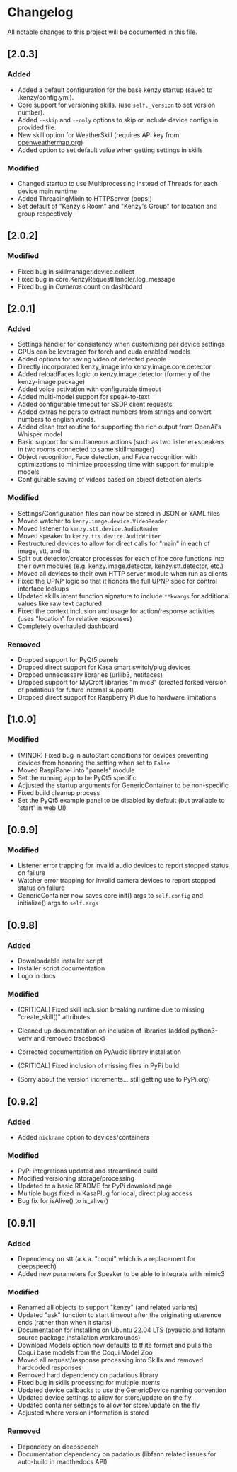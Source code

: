 # Changelog

All notable changes to this project will be documented in this file.

## [2.0.3]

### Added

- Added a default configuration for the base kenzy startup (saved to .kenzy/config.yml).
- Core support for versioning skills. (use `self._version` to set version number).
- Added `--skip` and `--only` options to skip or include device configs in provided file.
- New skill option for WeatherSkill (requires API key from [openweathermap.org](http://openweathermap.org))
- Added option to set default value when getting settings in skills

### Modified

- Changed startup to use Multiprocessing instead of Threads for each device main runtime
- Added ThreadingMixIn to HTTPServer (oops!)
- Set default of "Kenzy's Room" and "Kenzy's Group" for location and group respectively

## [2.0.2]

### Modified

- Fixed bug in skillmanager.device.collect
- Fixed bug in core.KenzyRequestHandler.log_message
- Fixed bug in *Cameras* count on dashboard

## [2.0.1]

### Added

- Settings handler for consistency when customizing per device settings
- GPUs can be leveraged for torch and cuda enabled models
- Added options for saving video of detected people
- Directly incorporated kenzy_image into kenzy.image.core.detector
- Added reloadFaces logic to kenzy.image.detector (formerly of the kenzy-image package)
- Added voice activation with configurable timeout
- Added multi-model support for speak-to-text
- Added configurable timeout for SSDP client requests
- Added extras helpers to extract numbers from strings and convert numbers to english words.
- Added clean text routine for supporting the rich output from OpenAi's Whisper model
- Basic support for simultaneous actions (such as two listener+speakers in two rooms connected to same skillmanager)
- Object recognition, Face detection, and Face recognition with optimizations to minimize processing time with support for multiple models
- Configurable saving of videos based on object detection alerts

### Modified

- Settings/Configuration files can now be stored in JSON or YAML files
- Moved watcher to ```kenzy.image.device.VideoReader```
- Moved listener to ```kenzy.stt.device.AudioReader```
- Moved speaker to ```kenzy.tts.device.AudioWriter```
- Restructured devices to allow for direct calls for "main" in each of image, stt, and tts
- Split out detector/creator processes for each of hte core functions into their own modules (e.g. kenzy.image.detector, kenzy.stt.detector, etc.)
- Moved all devices to their own HTTP server module when run as clients
- Fixed the UPNP logic so that it honors the full UPNP spec for control interface lookups
- Updated skills intent function signature to include ```**kwargs``` for additional values like raw text captured
- Fixed the context inclusion and usage for action/response activities (uses "location" for relative responses)
- Completely overhauled dashboard

### Removed

- Dropped support for PyQt5 panels
- Dropped direct support for Kasa smart switch/plug devices
- Dropped unnecessary libraries (urllib3, netifaces)
- Dropped support for MyCroft libraries "mimic3" (created forked version of padatious for future internal support)
- Dropped direct support for Raspberry Pi due to hardware limitations

## [1.0.0]

### Modified

- (MINOR) Fixed bug in autoStart conditions for devices preventing devices from honoring the setting when set to ```False```
- Moved RaspiPanel into "panels" module
- Set the running app to be PyQt5 specific
- Adjusted the startup arguments for GenericContainer to be non-specific
- Fixed build cleanup process
- Set the PyQt5 example panel to be disabled by default (but available to 'start' in web UI)

## [0.9.9]

### Modified

- Listener error trapping for invalid audio devices to report stopped status on failure
- Watcher error trapping for invalid camera devices to report stopped status on failure
- GenericContainer now saves core init() args to ```self.config``` and initialize() args to ```self.args```

## [0.9.8]

### Added

- Downloadable installer script
- Installer script documentation
- Logo in docs

### Modified

- (CRITICAL) Fixed skill inclusion breaking runtime due to missing "create_skill()" attributes
- Cleaned up documentation on inclusion of libraries (added python3-venv and removed traceback)
- Corrected documentation on PyAudio library installation
- (CRITICAL) Fixed inclusion of missing files in PyPi build

- (Sorry about the version increments... still getting use to PyPi.org)

## [0.9.2]

### Added

- Added ```nickname``` option to devices/containers

### Modified

- PyPi integrations updated and streamlined build
- Modified versioning storage/processing
- Updated to a basic README for PyPi download page
- Multiple bugs fixed in KasaPlug for local, direct plug access
- Bug fix for isAlive() to is_alive()

## [0.9.1]

### Added

- Dependency on stt (a.k.a. "coqui" which is a replacement for deepspeech)
- Added new parameters for Speaker to be able to integrate with mimic3

### Modified

- Renamed all objects to support "kenzy" (and related variants)
- Updated "ask" function to start timeout after the originating utterence ends (rather than when it starts)
- Documentation for installing on Ubuntu 22.04 LTS (pyaudio and libfann source package installation workarounds)
- Download Models option now defaults to tflite format and pulls the Coqui base models from the Coqui Model Zoo
- Moved all request/response processing into Skills and removed hardcoded responses
- Removed hard dependency on padatious library
- Fixed bug in skills processing for multiple intents
- Updated device callbacks to use the GenericDevice naming convention
- Updated device settings to allow for store/update on the fly
- Updated container settings to allow for store/update on the fly
- Adjusted where version information is stored

### Removed

- Dependecy on deepspeech
- Documentation dependency on padatious (libfann related issues for auto-build in readthedocs API)
